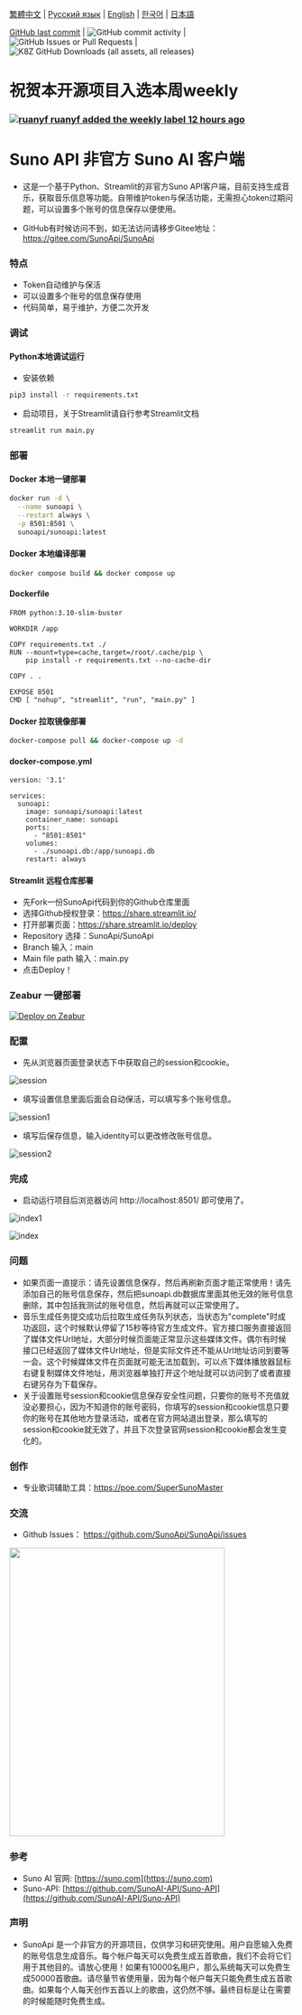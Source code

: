 [繁體中文](README_TC.md) | [Русский язык](README_RU.md) | [English](README.md) | [한국어](README_KR.md) | [日本語](README_JP.md)


[GitHub last commit](https://img.shields.io/github/last-commit/SunoApi/SunoApi) | ![GitHub commit activity](https://img.shields.io/github/commit-activity/t/SunoApi/SunoApi) | ![GitHub Issues or Pull Requests](https://img.shields.io/github/issues/SunoApi/SunoApi) | ![K8Z GitHub Downloads (all assets, all releases)](https://img.shields.io/github/downloads/SunoApi/SunoApi)


# 祝贺本开源项目入选本周weekly
### [![ruanyf](https://avatars.githubusercontent.com/u/905434?s=20) ruanyf added the weekly label 12 hours ago](https://github.com/ruanyf/weekly/issues/4263)


# Suno API 非官方 Suno AI 客户端

- 这是一个基于Python、Streamlit的非官方Suno API客户端，目前支持生成音乐，获取音乐信息等功能。自带维护token与保活功能，无需担心token过期问题，可以设置多个账号的信息保存以便使用。

- GitHub有时候访问不到，如无法访问请移步Gitee地址：https://gitee.com/SunoApi/SunoApi

### 特点

- Token自动维护与保活
- 可以设置多个账号的信息保存使用
- 代码简单，易于维护，方便二次开发

### 调试

#### Python本地调试运行

- 安装依赖

```bash
pip3 install -r requirements.txt
```

- 启动项目，关于Streamlit请自行参考Streamlit文档

```bash
streamlit run main.py
```


### 部署

#### Docker 本地一键部署

```bash
docker run -d \
  --name sunoapi \
  --restart always \
  -p 8501:8501 \
  sunoapi/sunoapi:latest
```


#### Docker 本地编译部署

```bash
docker compose build && docker compose up
```

#### Dockerfile

```docker
FROM python:3.10-slim-buster

WORKDIR /app

COPY requirements.txt ./
RUN --mount=type=cache,target=/root/.cache/pip \
    pip install -r requirements.txt --no-cache-dir

COPY . .

EXPOSE 8501
CMD [ "nohup", "streamlit", "run", "main.py" ]
```

#### Docker 拉取镜像部署

```bash
docker-compose pull && docker-compose up -d
```

#### docker-compose.yml

```docker
version: '3.1'

services:
  sunoapi:
    image: sunoapi/sunoapi:latest
    container_name: sunoapi
    ports:
      - "8501:8501"
    volumes:
      - ./sunoapi.db:/app/sunoapi.db
    restart: always
```

#### Streamlit 远程仓库部署

- 先Fork一份SunoApi代码到你的Github仓库里面
- 选择Github授权登录：https://share.streamlit.io/
- 打开部署页面：https://share.streamlit.io/deploy
- Repository 选择：SunoApi/SunoApi
- Branch 输入：main
- Main file path 输入：main.py
- 点击Deploy！

### Zeabur 一键部署

[![Deploy on Zeabur](https://zeabur.com/button.svg)](https://zeabur.com/templates/5BLAEZ)


### 配置

- 先从浏览器页面登录状态下中获取自己的session和cookie。

![session](https://sunoapi.net/images/session.png)

- 填写设置信息里面后面会自动保活，可以填写多个账号信息。

![session1](https://sunoapi.net/images/session1.png)

- 填写后保存信息，输入identity可以更改修改账号信息。

![session2](https://sunoapi.net/images/session2.png)

### 完成

- 启动运行项目后浏览器访问 http://localhost:8501/ 即可使用了。

![index1](https://sunoapi.net/images/index1.png)

![index](https://sunoapi.net/images/index.png)


### 问题

- 如果页面一直提示：请先设置信息保存，然后再刷新页面才能正常使用！请先添加自己的账号信息保存，然后把sunoapi.db数据库里面其他无效的账号信息删除，其中包括我测试的账号信息，然后再就可以正常使用了。
- 音乐生成任务提交成功后拉取生成任务队列状态，当状态为"complete"时成功返回，这个时候默认停留了15秒等待官方生成文件。官方接口服务直接返回了媒体文件Url地址，大部分时候页面能正常显示这些媒体文件。偶尔有时候接口已经返回了媒体文件Url地址，但是实际文件还不能从Url地址访问到要等一会。这个时候媒体文件在页面就可能无法加载到，可以点下媒体播放器鼠标右键复制媒体文件地址，用浏览器单独打开这个地址就可以访问到了或者直接右键另存为下载保存。
- 关于设置账号session和cookie信息保存安全性问题，只要你的账号不充值就没必要担心，因为不知道你的账号密码，你填写的session和cookie信息只要你的账号在其他地方登录活动，或者在官方网站退出登录，那么填写的session和cookie就无效了，并且下次登录官网session和cookie都会发生变化的。


### 创作

- 专业歌词辅助工具：https://poe.com/SuperSunoMaster


### 交流

- Github Issues： https://github.com/SunoApi/SunoApi/issues

<img src="https://sunoapi.net/images/wechat.jpg" width="382px" height="511px" />


### 参考

- Suno AI 官网: [https://suno.com](https://suno.com)
- Suno-API: [https://github.com/SunoAI-API/Suno-API](https://github.com/SunoAI-API/Suno-API)


### 声明

- SunoApi 是一个非官方的开源项目，仅供学习和研究使用。用户自愿输入免费的账号信息生成音乐。每个帐户每天可以免费生成五首歌曲，我们不会将它们用于其他目的。请放心使用！如果有10000名用户，那么系统每天可以免费生成50000首歌曲。请尽量节省使用量，因为每个帐户每天只能免费生成五首歌曲。如果每个人每天创作五首以上的歌曲，这仍然不够。最终目标是让在需要的时候能随时免费生成。

